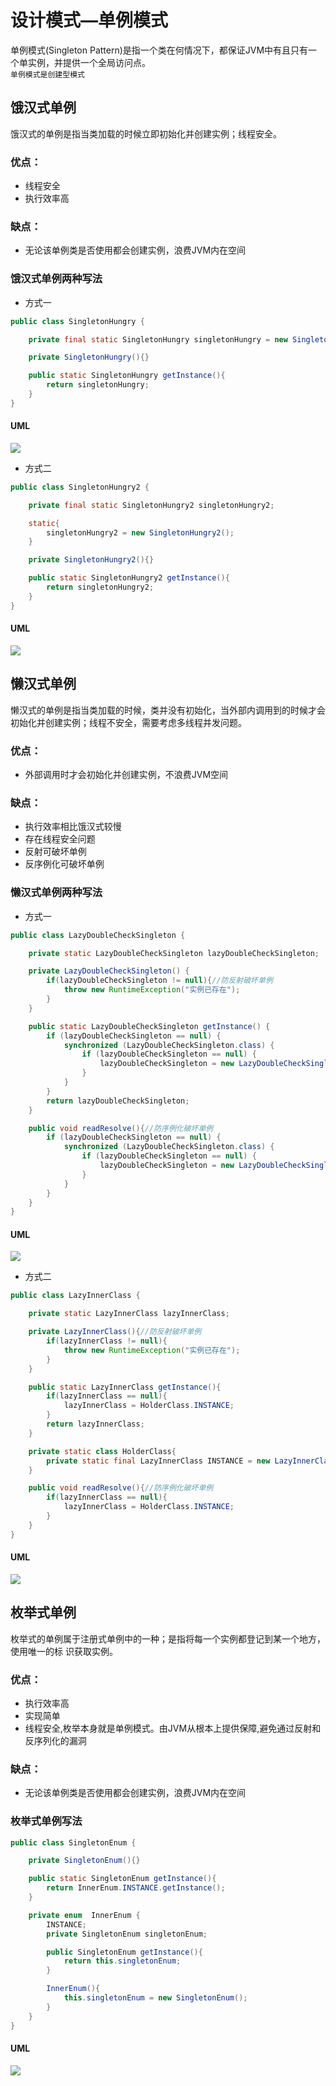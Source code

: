 # 设计模式—单例模式
单例模式(Singleton Pattern)是指一个类在何情况下，都保证JVM中有且只有一个单实例，并提供一个全局访问点。  
`单例模式是创建型模式`  
## 饿汉式单例
饿汉式的单例是指当类加载的时候立即初始化并创建实例；线程安全。
### 优点：
- 线程安全
- 执行效率高
### 缺点：
- 无论该单例类是否使用都会创建实例，浪费JVM内在空间

### 饿汉式单例两种写法
- 方式一
```java
public class SingletonHungry {

    private final static SingletonHungry singletonHungry = new SingletonHungry();

    private SingletonHungry(){}

    public static SingletonHungry getInstance(){
        return singletonHungry;
    }
}
```
#### UML
![](../../../../source/singleton/SingletonHungry.png)
- 方式二
```java
public class SingletonHungry2 {

    private final static SingletonHungry2 singletonHungry2;

    static{
        singletonHungry2 = new SingletonHungry2();
    }

    private SingletonHungry2(){}

    public static SingletonHungry2 getInstance(){
        return singletonHungry2;
    }
}
```
#### UML
![](../../../../source/singleton/SingletonHungry2.png)
## 懒汉式单例
懒汉式的单例是指当类加载的时候，类并没有初始化，当外部内调用到的时候才会初始化并创建实例；线程不安全，需要考虑多线程并发问题。  
### 优点：
- 外部调用时才会初始化并创建实例，不浪费JVM空间
### 缺点：
- 执行效率相比饿汉式较慢
- 存在线程安全问题
- 反射可破坏单例
- 反序例化可破坏单例

### 懒汉式单例两种写法
- 方式一
```java
public class LazyDoubleCheckSingleton {

    private static LazyDoubleCheckSingleton lazyDoubleCheckSingleton;

    private LazyDoubleCheckSingleton() {
        if(lazyDoubleCheckSingleton != null){//防反射破坏单例
            throw new RuntimeException("实例已存在");
        }
    }

    public static LazyDoubleCheckSingleton getInstance() {
        if (lazyDoubleCheckSingleton == null) {
            synchronized (LazyDoubleCheckSingleton.class) {
                if (lazyDoubleCheckSingleton == null) {
                    lazyDoubleCheckSingleton = new LazyDoubleCheckSingleton();
                }
            }
        }
        return lazyDoubleCheckSingleton;
    }

    public void readResolve(){//防序例化破坏单例
        if (lazyDoubleCheckSingleton == null) {
            synchronized (LazyDoubleCheckSingleton.class) {
                if (lazyDoubleCheckSingleton == null) {
                    lazyDoubleCheckSingleton = new LazyDoubleCheckSingleton();
                }
            }
        }
    }
}
```
#### UML
![](../../../../source/singleton/LazyDoubleCheckSingleton.png)
- 方式二
```java
public class LazyInnerClass {

    private static LazyInnerClass lazyInnerClass;

    private LazyInnerClass(){//防反射破坏单例
        if(lazyInnerClass != null){
            throw new RuntimeException("实例已存在");
        }
    }

    public static LazyInnerClass getInstance(){
        if(lazyInnerClass == null){
            lazyInnerClass = HolderClass.INSTANCE;
        }
        return lazyInnerClass;
    }

    private static class HolderClass{
        private static final LazyInnerClass INSTANCE = new LazyInnerClass();
    }

    public void readResolve(){//防序例化破坏单例
        if(lazyInnerClass == null){
            lazyInnerClass = HolderClass.INSTANCE;
        }
    }
}
```
#### UML
![](../../../../source/singleton/LazyInnerClass.png)
## 枚举式单例
枚举式的单例属于注册式单例中的一种；是指将每一个实例都登记到某一个地方，使用唯一的标 识获取实例。  
### 优点：
- 执行效率高
- 实现简单
- 线程安全,枚举本身就是单例模式。由JVM从根本上提供保障,避免通过反射和反序列化的漏洞
### 缺点：
- 无论该单例类是否使用都会创建实例，浪费JVM内在空间
### 枚举式单例写法
```java
public class SingletonEnum {

    private SingletonEnum(){}

    public static SingletonEnum getInstance(){
        return InnerEnum.INSTANCE.getInstance();
    }

    private enum  InnerEnum {
        INSTANCE;
        private SingletonEnum singletonEnum;

        public SingletonEnum getInstance(){
            return this.singletonEnum;
        }

        InnerEnum(){
            this.singletonEnum = new SingletonEnum();
        }
    }
}
```
#### UML
![](../../../../source/singleton/SingletonEnum.png)